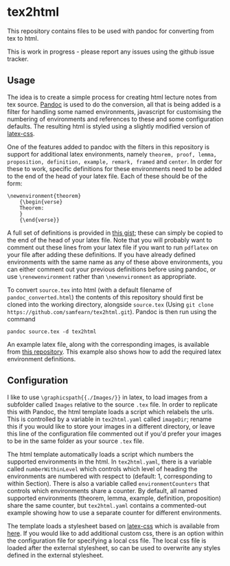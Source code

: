 # tex2html
This repository contains files to be used with pandoc for converting from tex to html.

This is work in progress - please report any issues using the github issue tracker.

## Usage

The idea is to create a simple process for creating html lecture notes from tex source. [Pandoc] is used to do the conversion, all that is being added is a filter for handling some named environments, javascript for customising the numbering of environments and references to these and some configuration defaults. The resulting html is styled using a slightly modified version of [latex-css].

One of the features added to pandoc with the filters in this repository is support for additional latex environments, namely `theorem, proof, lemma, proposition, definition, example, remark, framed` and `center`. In order for these to work, specific definitions for these environments need to be added to the end of the head of your latex file. Each of these should be of the form:
~~~
\newenvironment{theorem}
	{\begin{verse}
	Theorem:
	}
	{\end{verse}}
~~~
A full set of definitions is provided in [this gist][latexgist]; these can simply be copied to the end of the head of your latex file. Note that you will probably want to comment out these lines from your latex file if you want to run `pdflatex` on your file after adding these definitions. If you have already defined environments with the same name as any of these above environments, you can either comment out your previous definitions before using pandoc, or use `\renewenvironment` rather than `\newenvironment` as appropriate.

To convert `source.tex` into html (with a default filename of `pandoc_converted.html`) the contents of this repository should first be cloned into the working directory, alongside `source.tex` (Using `git clone https://github.com/samfearn/tex2html.git`). Pandoc is then run using the command

~~~
pandoc source.tex -d tex2html
~~~

An example latex file, along with the corresponding images, is available from [this repository]. This example also shows how to add the required latex environment definitions.

## Configuration ##

I like to use `\graphicspath{{./Images/}}` in latex, to load images from a subfolder called `Images` relative to the source `.tex` file. In order to replicate this with Pandoc, the html template loads a script which relabels the urls. This is controlled by a variable in `tex2html.yaml` called `imageDir`; rename this if you would like to store your images in a different directory, or leave this line of the configuration file commented out if you'd prefer your images to be in the same folder as your source `.tex` file.

The html template automatically loads a script which numbers the supported environments in the html. In `tex2html.yaml`, there is a variable called `numberWithinLevel` which controls which level of heading the environments are numbered with respect to (default: 1, corresponding to within Section). There is also a variable called `environmentCounters` that controls which environments share a counter. By default, all named supported environments (theorem, lemma, example, definition, proposition) share the same counter, but `tex2html.yaml` contains a commented-out example showing how to use a separate counter for different environments.

The template loads a stylesheet based on [latex-css] which is available from [here][latex.min.css]. If you would like to add additional custom css, there is an option within the configuration file for specifying a local css file. The local css file is loaded after the external stylesheet, so can be used to overwrite any styles defined in the external stylesheet. 

[this repository]:https://github.com/annetaormina/Latex-code-and-images
[latexgist]:https://gist.github.com/samfearn/3b50a5c579920084e4d1fa7c51eba0c5
[latex.min.css]:http://samfearn.github.io/latex.min.css
[latex-css]:https://latex.now.sh
[Pandoc]:https://pandoc.org/MANUAL.html